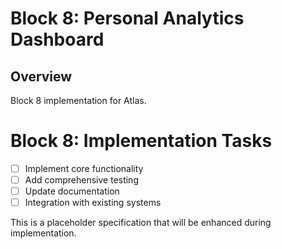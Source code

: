 # Block 8: Personal Analytics Dashboard

## Overview
Block 8 implementation for Atlas.

# Block 8: Implementation Tasks
- [ ] Implement core functionality
- [ ] Add comprehensive testing
- [ ] Update documentation
- [ ] Integration with existing systems

This is a placeholder specification that will be enhanced during implementation.
